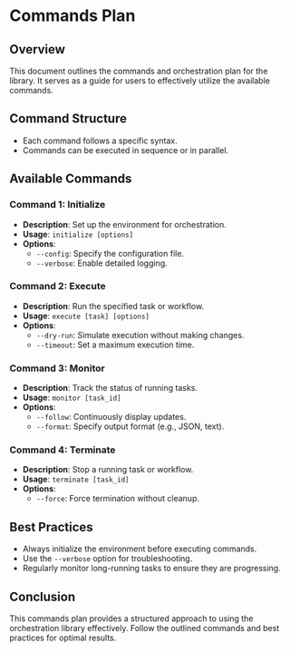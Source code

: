 # Commands Plan

## Overview
This document outlines the commands and orchestration plan for the library. It serves as a guide for users to effectively utilize the available commands.

## Command Structure
- Each command follows a specific syntax.
- Commands can be executed in sequence or in parallel.

## Available Commands
### Command 1: Initialize
- **Description**: Set up the environment for orchestration.
- **Usage**: `initialize [options]`
- **Options**:
  - `--config`: Specify the configuration file.
  - `--verbose`: Enable detailed logging.

### Command 2: Execute
- **Description**: Run the specified task or workflow.
- **Usage**: `execute [task] [options]`
- **Options**:
  - `--dry-run`: Simulate execution without making changes.
  - `--timeout`: Set a maximum execution time.

### Command 3: Monitor
- **Description**: Track the status of running tasks.
- **Usage**: `monitor [task_id]`
- **Options**:
  - `--follow`: Continuously display updates.
  - `--format`: Specify output format (e.g., JSON, text).

### Command 4: Terminate
- **Description**: Stop a running task or workflow.
- **Usage**: `terminate [task_id]`
- **Options**:
  - `--force`: Force termination without cleanup.

## Best Practices
- Always initialize the environment before executing commands.
- Use the `--verbose` option for troubleshooting.
- Regularly monitor long-running tasks to ensure they are progressing.

## Conclusion
This commands plan provides a structured approach to using the orchestration library effectively. Follow the outlined commands and best practices for optimal results.